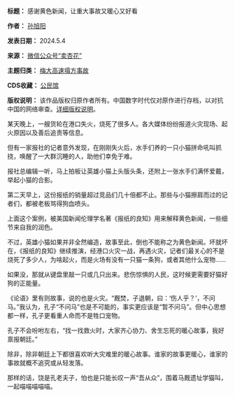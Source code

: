 

**标题：** 感谢黄色新闻，让重大事故又暖心又好看  

**作者：** [孙旭阳](https://chinadigitaltimes.net/space/孙旭阳)  

**发表日期：** 2024.5.4  

**来源：** [微信公众号“卖杏花”](https://web.archive.org/web/20240505051926/https://mp.weixin.qq.com/s/2wt9Wr3hKMfL0dJ9xMkdBA)  

**主题归类：** [梅大高速塌方事故](https://chinadigitaltimes.net/space/梅大高速塌方事故)  

**CDS收藏：** [公民馆](https://chinadigitaltimes.net/space/%E5%85%AC%E6%B0%91%E9%A6%86)  

**版权说明：** 该作品版权归原作者所有。中国数字时代仅对原作进行存档，以对抗中国的网络审查。[详细版权说明](https://chinadigitaltimes.net/chinese/copyright)。


某天晚上，一艘货轮在港口失火，烧死了很多人。各大媒体纷纷报道火灾现场、起火原因以及善后追责等信息。


但有一家报社的记者意外发现，在刚刚失火后，水手们养的一只小猫拼命吼叫抓挠，唤醒了一大群沉睡的人，助他们幸免于难。


报社总编辑一听，马上拍板让英雄小猫上头版头条，还附上一张水手们满怀爱戴，举起小猫的合影。


第二天早上，这份报纸的销量超过竞品们几十倍都不止。那些与小猫擦肩而过的记者们，都被老板骂得狗血喷头。


上面这个案例，被美国新闻伦理学名著《报纸的良知》用来解释黄色新闻，一些细节来自我的润色。


不过，英雄小猫如果并非全然编造，故事至此，倒也不能称之为黄色新闻。坏就坏在，《报纸的良知》继续推演，经港口火灾一战，再遇火灾，记者们最关心的不是烧死了多少人，为啥起火，而是火场有没有一只猫一条狗，或者其他什么宠物……


如果没，那就从键盘里敲一只或几只出来。悲伤惊惧的人民，这时候更需要好猫好狗的正能量。


《论语》里有则故事，说的也是火灾。“厩焚，子退朝，曰：‘伤人乎？’，不问马。”我认为，孔子“不问马”也是不可能的，事实更应该是“暂不问马”。但中心思想都一样，孔子更看重人命而不是牲口宠物。


孔子不会吩咐左右，“找一找救火时，大家齐心协力、舍生忘死的暖心故事，我好禀报朝廷。”


除非，除非朝廷上下都很喜欢听大灾难里的暖心故事。谁家的故事更暖心，谁家的事故就概不追究或从轻发落。


那样的话，饶是孔老夫子，怕也是只能长叹一声“吾从众”，围着马厩遗址学猫叫，一起喵喵喵喵喵。

